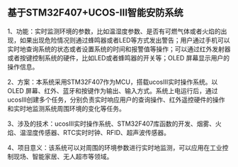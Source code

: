 ## 基于STM32F407+UCOS-III智能安防系统

1、功能：实时监测环境的参数，比如温湿度参数、是否有可燃气体或者火焰的出现，如果出现危险情况则通过蜂鸣器或者LED等方式发出警告；用户通过手机可以实时地查询系统的状态或者设置系统的时间和报警值等操作；可以通过红外发射器或者按键控制系统的硬件，比如LED或者蜂鸣器的开关等；OLED 屏幕显示用户的操作信息。

2、方案：本系统采用STM32F407作为MCU，搭载ucosIII实时操作系统。以OLED 屏幕、红外、蓝牙和按键作为输出、输入方式。系统上电运行后，通过ucosIII创建多个任务，分别负责实时响应用户的查询操作、红外遥控硬件的操作和实时地监测系统周围环境的变化等任务。

3、涉及的技术：ucosIII实时操作系统、STM32F407库函数的开发、烟雾、火焰、温湿度传感器、RTC实时时钟、RFID、超声波传感器。

4、项目意义：该系统可以对周围的环境参数进行实时地监测，可以应用在工业控制现场、智能家居、无人超市等领域。
